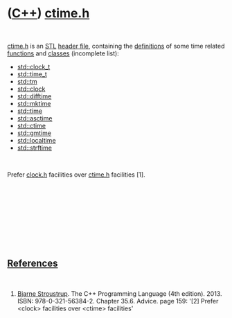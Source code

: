 
 

 

 

 

 

([C++](Cpp.md)) [ctime.h](CppCtimeH.md)
=========================================

 

[ctime.h](CppCtimeH.md) is an [STL](CppStl.md) [header
file](CppHeaderFile.md), containing the
[definitions](CppDefinition.md) of some time related
[functions](CppFunction.md) and [classes](CppClass.md) (incomplete
list):

-   [std::clock\_t](CppStdClock_t.md)
-   [std::time\_t](CppStdTime_t.md)
-   [std::tm](CppStdTm.md)
-   [std::clock](CppStdClock.md)
-   [std::difftime](CppStdDifftime.md)
-   [std::mktime](CppStdMktime.md)
-   [std::time](CppTime.md)
-   [std::asctime](CppStdAsctime.md)
-   [std::ctime](CppStdCtime.md)
-   [std::gmtime](CppStdGmtime.md)
-   [std::localtime](CppStdLocaltime.md)
-   [std::strftime](CppStrftime.md)

 

Prefer [clock.h](CppClockH.md) facilities over [ctime.h](CppCtimeH.md)
facilities \[1\].

 

 

 

 

 

[References](CppReferences.md)
-------------------------------

 

1.  [Bjarne Stroustrup](CppBjarneStroustrup.md). The C++ Programming
    Language (4th edition). 2013. ISBN: 978-0-321-56384-2. Chapter 35.6.
    Advice. page 159: '\[2\] Prefer &lt;clock&gt; facilities over
    &lt;ctime&gt; facilities'

 

 

 

 

 

 

